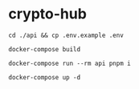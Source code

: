 # crypto-hub

```
cd ./api && cp .env.example .env
```

```
docker-compose build
```

```
docker-compose run --rm api pnpm i
```

```
docker-compose up -d
```
